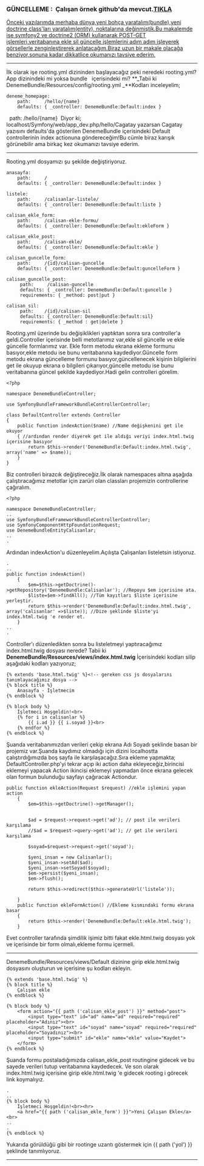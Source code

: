 
### **GÜNCELLEME :  Çalışan örnek github'da mevcut.[TIKLA](https://github.com/ccali14/Symfony2-EkleSilGuncelle#symfony2-eklesilguncelle)**

[Önceki yazılarımda merhaba dünya,yeni bohça yaratalım(bundle),yeni doctrine class'ları yaratalım(entity), noktalarına değinmiştik.Bu makalemde ise symfony2 ve doctrine2 (ORM) kullanarak POST-GET işlemleri,veritabanına ekle sil güncelle işlemlerini adım adım işleyerek görsellerle zenginleştirerek anlatacağım.Biraz uzun bir makale olacağa benziyor,sonuna kadar dikkatlice okumanızı tavsiye ederim.](https://github.com/ccali14/Symfony2-EkleSilGuncelle#symfony2-eklesilguncelle)

* * *

İlk olarak işe rooting.yml dizininden başlayacağız peki neredeki rooting.yml?App dizinindeki mi yoksa bundle   içerisindeki mi? **_Tabii ki DenemeBundle/Resources/config/rooting.yml _**Kodları inceleyelim;
    
    
    deneme_homepage:
        path:     /hello/{name}
        defaults: { _controller: DenemeBundle:Default:index }

  path: /hello/{name}  Diyor ki; localhost/Symfony/web/app_dev.php/hello/Cagatay yazarsan Cagatay yazısını defaults'da gösterilen DenemeBundle içerisindeki Default controllerinin index actionuna göndereceğim!Bu cümle biraz karışık görünebilir ama birkaç kez okumanızı tavsiye ederim. 

* * *

Rooting.yml dosyamızı şu şekilde değiştiriyoruz. 
    
    
    anasayfa:
        path:     /
        defaults: { _controller: DenemeBundle:Default:index }
    
    listele:
        path:     /calisanlar-listele/
        defaults: { _controller: DenemeBundle:Default:liste }
    
    calisan_ekle_form:
        path:     /calisan-ekle-formu/
        defaults: { _controller: DenemeBundle:Default:ekleForm }
    
    calisan_ekle_post:
        path:     /calisan-ekle/
        defaults: { _controller: DenemeBundle:Default:ekle }
    
    calisan_guncelle_form:
        path:     /{id}/calisan-guncelle
        defaults: { _controller: DenemeBundle:Default:guncelleForm }
    
    calisan_guncelle_post:
         path:     /calisan-guncelle
         defaults: { _controller: DenemeBundle:Default:guncelle }
         requirements: { _method: post|put }
    
    calisan_sil:
         path:    /{id}/calisan-sil
         defaults: {_controller: DenemeBundle:Default:sil}
         requirements: { _method : get|delete }
    
    

Rooting.yml üzerinde bu değişiklikleri yaptıktan sonra sıra controller'a geldi.Controller içerisinde belli metotlarımız var,ekle sil güncelle ve ekle güncelle formlarımız var. Ekle form metodu ekrana ekleme formunu basıyor,ekle metodu ise bunu veritabanına kaydediyor.Güncelle form metodu ekrana güncelleme formunu basıyor,güncellenecek kişinin bilgilerini get ile okuyup ekrana o bilgileri çıkarıyor,güncelle metodu ise bunu veritabanına güncel şekilde kaydediyor.Hadi gelin controlleri görelim. 
    
    
    <?php
    
    namespace DenemeBundleController;
    
    use SymfonyBundleFrameworkBundleControllerController;
    
    class DefaultController extends Controller
    {
        public function indexAction($name) //Name değişkenini get ile okuyor
        { //ardından render diyerek get ile aldığı veriyi index.html.twig içerisine basıyor
            return $this->render('DenemeBundle:Default:index.html.twig', array('name' => $name));
        }
    }
    

Biz controlleri birazcık değiştireceğiz.İlk olarak namespaces altına aşağıda çalıştıracağımız metotlar için zarüri olan classları projemizin controllerine çağıralım. 
    
    
    <?php
    
    namespace DenemeBundleController;
    ..
    use SymfonyBundleFrameworkBundleControllerController;
    use SymfonyComponentHttpFoundationRequest;
    use DenemeBundleEntityCalisanlar;
    ..
    .
    

Ardından indexAction'u düzenleyelim.Açılışta Çalışanları listeletsin istiyoruz. 
    
    
    .
    ..
    public function indexAction()
        {
            $em=$this->getDoctrine()->getRepository('DenemeBundle:Calisanlar'); //Repoyu $em içerisine ata.
            $liste=$em->findAll(); //Tüm kayıtları $liste içerisine yerleştir.
            return $this->render('DenemeBundle:Default:index.html.twig', array('calisanlar' =>$liste)); //Dize şeklinde $liste'yi index.html.twig 'e render et.
        }
    ..
    .

Controller'ı düzenledikten sonra bu listeletmeyi yaptıracağımız index.html.twig dosyası nerede? Tabii ki **DenemeBundle/Resources/views/index.html.twig** İçerisindeki kodları silip aşağıdaki kodları yazıyoruz; 
    
    
    {% extends 'base.html.twig' %}<!-- gereken css js dosyalarını tanımlayacağımız dosya -->
    {% block title %}
        Anasayfa - İşletmecim
    {% endblock %}
    
    {% block body %}
        İşletmeci Hoşgeldin!<br>
        {% for i in calisanlar %}
            {{ i.ad }} {{ i.soyad }}<br>
        {% endfor %}
    {% endblock %}

Şuanda veritabanımızdan verileri çekip ekrana Adı Soyadı şeklinde basan bir projemiz var.Şuanda kaydımız olmadığı için dizini localhostta çalıştırdığımızda boş sayfa ile karşılaşacağız.Sıra ekleme yapmakta; DefaultController.php'yi tekrar açıp iki action daha ekleyeceğiz,birincisi eklemeyi yapacak Action ikincisi eklemeyi yapmadan önce ekrana gelecek olan formun bulunduğu sayfayı çağıracak Actiondur. 
    
    
    public function ekleAction(Request $request) //ekle işlemini yapan action
        {
            $em=$this->getDoctrine()->getManager();
    
    
            $ad = $request->request->get('ad'); // post ile verileri karşılama
            //$ad = $request->query->get('ad'); // get ile verileri karşılama
    
            $soyad=$request->request->get('soyad');
    
            $yeni_insan = new Calisanlar();
            $yeni_insan->setAd($ad);
            $yeni_insan->setSoyad($soyad);
            $em->persist($yeni_insan); 
            $em->flush();
            
            return $this->redirect($this->generateUrl('listele'));
    
        }
        public function ekleFormAction() //Ekleme kısmındaki formu ekrana basar
        {
            return $this->render('DenemeBundle:Default:ekle.html.twig');
        }

Evet controller tarafında şimdilik işimiz bitti fakat ekle.html.twig dosyası yok ve içerisinde bir form olmalı,ekleme formu içermeli. 

* * *

DenemeBundle/Resources/views/Default dizinine girip ekle.html.twig dosyasını oluşturun ve içerisine şu kodları ekleyin. 
    
    
    {% extends 'base.html.twig' %}
    {% block title %}
        Çalışan ekle
    {% endblock %}
    
    {% block body %}
        <form action="{{ path ('calisan_ekle_post') }}" method="post">
            <input type="text" id="ad" name="ad" required="required" placeholder="Adınız"><br>
            <input type="text" id="soyad" name="soyad" required="required" placeholder="Soyadınız"><br>
            <input type="submit" id="ekle" name="ekle" value="Kaydet">
        </form>
    {% endblock %}

Şuanda formu postaladığımızda calisan_ekle_post routingine gidecek ve bu sayede verileri tutup veritabanına kaydedecek. Ve son olarak index.html.twig içerisine girip ekle.html.twig 'e gidecek rooting i görecek link koymalıyız. 
    
    
    .
    ..
    {% block body %}
        İşletmeci Hoşgeldin!<br><hr>
        <a href="{{ path ('calisan_ekle_form') }}">Yeni Çalışan Ekle</a><br>
    ..
    .
    {% endblock %}

Yukarıda görüldüğü gibi bir rootinge uzantı göstermek için {{ path ('yol') }} şeklinde tanımlıyoruz. 

* * *